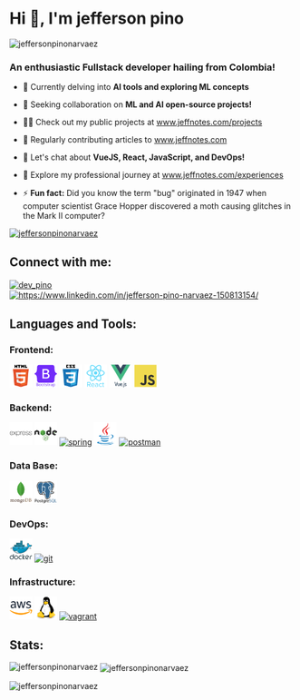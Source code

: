 <h1 align="left">Hi 👋, I'm jefferson pino</h1>
<p align="left"> <img src="https://komarev.com/ghpvc/?username=jeffersonpinonarvaez&label=Profile%20views&color=0e75b6&style=flat" alt="jeffersonpinonarvaez" /> </p>
<h3 align="left">An enthusiastic Fullstack developer hailing from Colombia!</h3>

- 🌱 Currently delving into **AI tools and exploring ML concepts**

- 🤝 Seeking collaboration on **ML and AI open-source projects!**

- 👨‍💻 Check out my public projects at www.jeffnotes.com/projects

- 📝 Regularly contributing articles to www.jeffnotes.com

- 💬 Let's chat about **VueJS, React, JavaScript, and DevOps!**

- 📄 Explore my professional journey at www.jeffnotes.com/experiences

- ⚡ **Fun fact:** Did you know the term "bug" originated in 1947 when computer scientist Grace Hopper discovered a moth causing glitches in the Mark II computer?

<p align="left"> <a href="https://github.com/ryo-ma/github-profile-trophy"><img src="https://github-profile-trophy.vercel.app/?username=jeffersonpinonarvaez" alt="jeffersonpinonarvaez" /></a> </p>

<h2 align="left">Connect with me:</h2>
<p align="left">
<a href="https://twitter.com/dev_pino" target="blank"><img align="center" src="https://raw.githubusercontent.com/rahuldkjain/github-profile-readme-generator/master/src/images/icons/Social/twitter.svg" alt="dev_pino" height="30" width="40" /></a>
<a href="https://linkedin.com/in/https://www.linkedin.com/in/jefferson-pino-narvaez-150813154/" target="blank"><img align="center" src="https://raw.githubusercontent.com/rahuldkjain/github-profile-readme-generator/master/src/images/icons/Social/linked-in-alt.svg" alt="https://www.linkedin.com/in/jefferson-pino-narvaez-150813154/" height="30" width="40" /></a>
</p>

<h2 align="left">Languages and Tools:</h2>
<h3 align="left">Frontend:</h3>
<p align="left">
    <a href="https://www.w3.org/html/" target="_blank" rel="noreferrer"><img src="https://raw.githubusercontent.com/devicons/devicon/master/icons/html5/html5-original-wordmark.svg" alt="html5" width="40" height="40"/></a>
    <a href="https://getbootstrap.com" target="_blank" rel="noreferrer"><img src="https://raw.githubusercontent.com/devicons/devicon/master/icons/bootstrap/bootstrap-plain-wordmark.svg" alt="bootstrap" width="40" height="40"/></a>
    <a href="https://www.w3schools.com/css/" target="_blank" rel="noreferrer"><img src="https://raw.githubusercontent.com/devicons/devicon/master/icons/css3/css3-original-wordmark.svg" alt="css3" width="40" height="40"/></a>
    <a href="https://reactjs.org/" target="_blank" rel="noreferrer"><img src="https://raw.githubusercontent.com/devicons/devicon/master/icons/react/react-original-wordmark.svg" alt="react" width="40" height="40"/></a>
    <a href="https://vuejs.org/" target="_blank" rel="noreferrer"><img src="https://raw.githubusercontent.com/devicons/devicon/master/icons/vuejs/vuejs-original-wordmark.svg" alt="vuejs" width="40" height="40"/></a>
    <a href="https://developer.mozilla.org/en-US/docs/Web/JavaScript" target="_blank" rel="noreferrer"><img src="https://raw.githubusercontent.com/devicons/devicon/master/icons/javascript/javascript-original.svg" alt="javascript" width="40" height="40"/></a>
</p>
<h3 align="left">Backend:</h3>
<p align="left">    
    <a href="https://expressjs.com" target="_blank" rel="noreferrer"><img src="https://raw.githubusercontent.com/devicons/devicon/master/icons/express/express-original-wordmark.svg" alt="express" width="40" height="40"/></a>
    <a href="https://nodejs.org" target="_blank" rel="noreferrer"><img src="https://raw.githubusercontent.com/devicons/devicon/master/icons/nodejs/nodejs-original-wordmark.svg" alt="nodejs" width="40" height="40"/></a>
    <a href="https://spring.io/" target="_blank" rel="noreferrer"><img src="https://www.vectorlogo.zone/logos/springio/springio-icon.svg" alt="spring" width="40" height="40"/></a>
    <a href="https://www.java.com" target="_blank" rel="noreferrer"><img src="https://raw.githubusercontent.com/devicons/devicon/master/icons/java/java-original.svg" alt="java" width="40" height="40"/></a>
    <a href="https://postman.com" target="_blank" rel="noreferrer"><img src="https://www.vectorlogo.zone/logos/getpostman/getpostman-icon.svg" alt="postman" width="40" height="40"/></a>
</p>
<h3 align="left">Data Base:</h3>
<p align="left"> 
    <a href="https://www.mongodb.com/" target="_blank" rel="noreferrer"><img src="https://raw.githubusercontent.com/devicons/devicon/master/icons/mongodb/mongodb-original-wordmark.svg" alt="mongodb" width="40" height="40"/></a>
    <a href="https://www.postgresql.org" target="_blank" rel="noreferrer"><img src="https://raw.githubusercontent.com/devicons/devicon/master/icons/postgresql/postgresql-original-wordmark.svg" alt="postgresql" width="40" height="40"/></a>
</p>
<h3 align="left">DevOps:</h3>
<p align="left">
  <a href="https://www.docker.com/" target="_blank" rel="noreferrer"><img src="https://raw.githubusercontent.com/devicons/devicon/master/icons/docker/docker-original-wordmark.svg" alt="docker" width="40" height="40"/></a>
  <a href="https://git-scm.com/" target="_blank" rel="noreferrer"><img src="https://www.vectorlogo.zone/logos/git-scm/git-scm-icon.svg" alt="git" width="40" height="40"/></a>
</p>
<h3 align="left">Infrastructure:</h3>
<p align="left">
  <a href="https://aws.amazon.com" target="_blank" rel="noreferrer"><img src="https://raw.githubusercontent.com/devicons/devicon/master/icons/amazonwebservices/amazonwebservices-original-wordmark.svg" alt="aws" width="40" height="40"/></a>
  <a href="https://www.linux.org/" target="_blank" rel="noreferrer"><img src="https://raw.githubusercontent.com/devicons/devicon/master/icons/linux/linux-original.svg" alt="linux" width="40" height="40"/></a>   
  <a href="https://www.vagrantup.com/" target="_blank" rel="noreferrer"><img src="https://www.vectorlogo.zone/logos/vagrantup/vagrantup-icon.svg" alt="vagrant" width="40" height="40"/></a>
</p>

<h2 align="left">Stats:</h2>
<p><img align="left" src="https://github-readme-stats.vercel.app/api/top-langs?username=jeffersonpinonarvaez&show_icons=true&locale=en&layout=compact" alt="jeffersonpinonarvaez" /></p>

<p>&nbsp;<img align="center" src="https://github-readme-stats.vercel.app/api?username=jeffersonpinonarvaez&show_icons=true&locale=en" alt="jeffersonpinonarvaez" /></p>

<p><img align="center" src="https://github-readme-streak-stats.herokuapp.com/?user=jeffersonpinonarvaez&" alt="jeffersonpinonarvaez" /></p>
